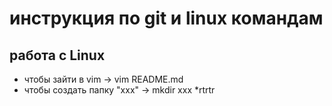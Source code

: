 # инструкция по git и linux командам
## работа с Linux
* чтобы зайти в vim -> vim README.md
* чтобы создать папку "ххх" -> mkdir xxx 
*rtrtr
